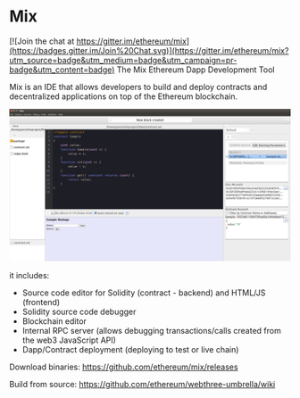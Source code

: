 # Mix

[![Join the chat at https://gitter.im/ethereum/mix](https://badges.gitter.im/Join%20Chat.svg)](https://gitter.im/ethereum/mix?utm_source=badge&utm_medium=badge&utm_campaign=pr-badge&utm_content=badge)
The Mix Ethereum Dapp Development Tool

Mix is an IDE that allows developers to build and deploy contracts and decentralized applications on top of the Ethereum blockchain.

![Screenshot](MixScreenshot.png)

it includes:

  - Source code editor for Solidity (contract - backend) and HTML/JS (frontend)
  - Solidity source code debugger
  - Blockchain editor
  - Internal RPC server (allows debugging transactions/calls created from the web3 JavaScript API)
  - Dapp/Contract deployment (deploying to test or live chain)

Download binaries:
    https://github.com/ethereum/mix/releases
    
Build from source:
    https://github.com/ethereum/webthree-umbrella/wiki

